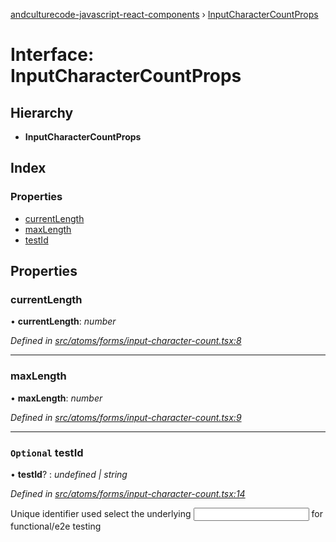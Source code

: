 [andculturecode-javascript-react-components](../README.md) › [InputCharacterCountProps](inputcharactercountprops.md)

# Interface: InputCharacterCountProps

## Hierarchy

* **InputCharacterCountProps**

## Index

### Properties

* [currentLength](inputcharactercountprops.md#currentlength)
* [maxLength](inputcharactercountprops.md#maxlength)
* [testId](inputcharactercountprops.md#optional-testid)

## Properties

###  currentLength

• **currentLength**: *number*

*Defined in [src/atoms/forms/input-character-count.tsx:8](https://github.com/phess101/AndcultureCode.JavaScript.React.Components/blob/5fd6ba2/src/atoms/forms/input-character-count.tsx#L8)*

___

###  maxLength

• **maxLength**: *number*

*Defined in [src/atoms/forms/input-character-count.tsx:9](https://github.com/phess101/AndcultureCode.JavaScript.React.Components/blob/5fd6ba2/src/atoms/forms/input-character-count.tsx#L9)*

___

### `Optional` testId

• **testId**? : *undefined | string*

*Defined in [src/atoms/forms/input-character-count.tsx:14](https://github.com/phess101/AndcultureCode.JavaScript.React.Components/blob/5fd6ba2/src/atoms/forms/input-character-count.tsx#L14)*

Unique identifier used select the underlying <input> for functional/e2e testing
